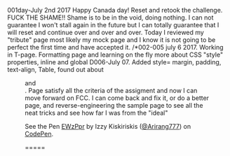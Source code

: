 001day-July 2nd 2017 Happy Canada day! Reset and retook the challenge.   FUCK THE SHAME!!  Shame is to be in the void, doing nothing.  I can not guarantee I won't stall again in the future but I can totally guarantee that I will reset and continue over and over and over.  Today I reviewed my "tribute" page most likely my mock page and I know it is not going to be perfect the first time and have accepted it.
/*002-005 july 6 2017.  Working in T-page.  Formatting page and learning on the fly more about CSS "style" properties, inline and global
D006-July 07.  Added style= margin, padding, text-align, Table, found out about <figure> and <figcaption>.  Page satisfy all the criteria of the assigment and now I can move forward on FCC.  I can come back and fix it, or do a better page, and reverse-engineering the sample page to see all the neat tricks and see how far I was from the "ideal" <p data-height="265" data-theme-id="0" data-slug-hash="EWzPpr" data-default-tab="html,result" data-user="Arirang777" data-embed-version="2" data-pen-title="EWzPpr" class="codepen">See the Pen <a href="https://codepen.io/Arirang777/pen/EWzPpr/">EWzPpr</a> by Izzy Kiskiriskis (<a href="https://codepen.io/Arirang777">@Arirang777</a>) on <a href="https://codepen.io">CodePen</a>.</p>
<script async src="https://production-assets.codepen.io/assets/embed/ei.js"></script>=====
